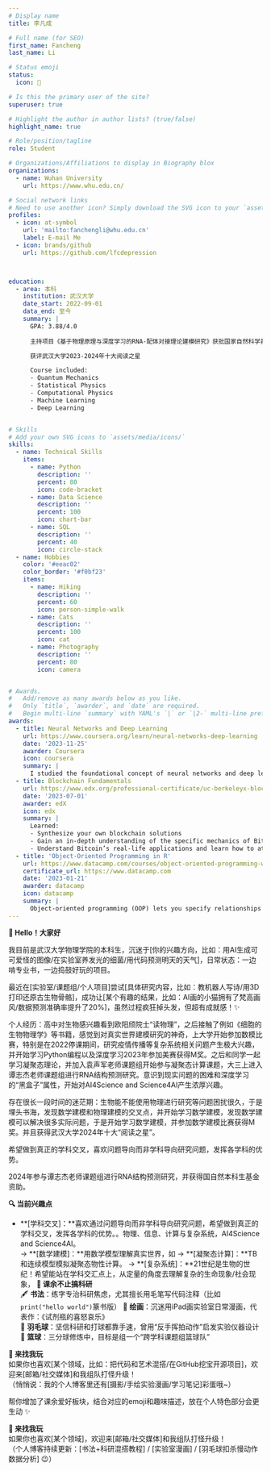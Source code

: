 ```yaml
---
# Display name
title: 李凡成

# Full name (for SEO)
first_name: Fancheng
last_name: Li

# Status emoji
status:
  icon: 🍵

# Is this the primary user of the site?
superuser: true

# Highlight the author in author lists? (true/false)
highlight_name: true

# Role/position/tagline
role: Student

# Organizations/Affiliations to display in Biography blox
organizations:
  - name: Wuhan University
    url: https://www.whu.edu.cn/

# Social network links
# Need to use another icon? Simply download the SVG icon to your `assets/media/icons/` folder.
profiles:
  - icon: at-symbol
    url: 'mailto:fanchengli@whu.edu.cn'
    label: E-mail Me
  - icon: brands/github
    url: https://github.com/lfcdepression



education:
  - area: 本科
    institution: 武汉大学
    date_start: 2022-09-01
    data_end: 至今
    summary: |
      GPA: 3.88/4.0
      
      主持项目《基于物理原理与深度学习的RNA-配体对接理论建模研究》获批国家自然科学基金青年学生基础研究项目（本科生）资助(Grant No. 124B1012)。

      获评武汉大学2023-2024年十大阅读之星

      Course included:
      - Quantum Mechanics
      - Statistical Physics
      - Computational Physics
      - Machine Learning
      - Deep Learning


# Skills
# Add your own SVG icons to `assets/media/icons/`
skills:
  - name: Technical Skills
    items:
      - name: Python
        description: ''
        percent: 80
        icon: code-bracket
      - name: Data Science
        description: ''
        percent: 100
        icon: chart-bar
      - name: SQL
        description: ''
        percent: 40
        icon: circle-stack
  - name: Hobbies
    color: '#eeac02'
    color_border: '#f0bf23'
    items:
      - name: Hiking
        description: ''
        percent: 60
        icon: person-simple-walk
      - name: Cats
        description: ''
        percent: 100
        icon: cat
      - name: Photography
        description: ''
        percent: 80
        icon: camera


# Awards.
#   Add/remove as many awards below as you like.
#   Only `title`, `awarder`, and `date` are required.
#   Begin multi-line `summary` with YAML's `|` or `|2-` multi-line prefix and indent 2 spaces below.
awards:
  - title: Neural Networks and Deep Learning
    url: https://www.coursera.org/learn/neural-networks-deep-learning
    date: '2023-11-25'
    awarder: Coursera
    icon: coursera
    summary: |
      I studied the foundational concept of neural networks and deep learning. By the end, I was familiar with the significant technological trends driving the rise of deep learning; build, train, and apply fully connected deep neural networks; implement efficient (vectorized) neural networks; identify key parameters in a neural network’s architecture; and apply deep learning to your own applications.
  - title: Blockchain Fundamentals
    url: https://www.edx.org/professional-certificate/uc-berkeleyx-blockchain-fundamentals
    date: '2023-07-01'
    awarder: edX
    icon: edx
    summary: |
      Learned:
      - Synthesize your own blockchain solutions
      - Gain an in-depth understanding of the specific mechanics of Bitcoin
      - Understand Bitcoin’s real-life applications and learn how to attack and destroy Bitcoin, Ethereum, smart contracts and Dapps, and alternatives to Bitcoin’s Proof-of-Work consensus algorithm
  - title: 'Object-Oriented Programming in R'
    url: https://www.datacamp.com/courses/object-oriented-programming-with-s3-and-r6-in-r
    certificate_url: https://www.datacamp.com
    date: '2023-01-21'
    awarder: datacamp
    icon: datacamp
    summary: |
      Object-oriented programming (OOP) lets you specify relationships between functions and the objects that they can act on, helping you manage complexity in your code. This is an intermediate level course, providing an introduction to OOP, using the S3 and R6 systems. S3 is a great day-to-day R programming tool that simplifies some of the functions that you write. R6 is especially useful for industry-specific analyses, working with web APIs, and building GUIs.
---
```



**🌱 Hello！大家好** 

我目前是武汉大学物理学院的本科生，沉迷于[你的兴趣方向，比如：用AI生成可可爱怪的图像/在实验室养发光的细菌/用代码预测明天的天气]，日常状态：一边啃专业书，一边捣鼓好玩的项目。

最近在[实验室/课题组/个人项目]尝试[具体研究内容，比如：教机器人写诗/用3D打印还原古生物骨骼]，成功让[某个有趣的结果，比如：AI画的小猫拥有了梵高画风/数据预测准确率提升了20%]，虽然过程疯狂掉头发，但超有成就感！✨  

个人经历：高中对生物感兴趣看到欧阳颀院士“读物理”，之后接触了例如《细胞的生物物理学》等书籍，感觉到对真实世界建模研究的神奇，上大学开始参加数模比赛，特别是在2022停课期间，研究疫情传播等复杂系统相关问题产生极大兴趣，并开始学习Python编程以及深度学习2023年参加美赛获得M奖。之后和同学一起学习凝聚态理论，并加入袁声军老师课题组开始参与凝聚态计算课题，大三上进入谭志杰老师课题组进行RNA结构预测研究。意识到现实问题的困难和深度学习的“黑盒子”属性，开始对AI4Science and Science4AI产生浓厚兴趣。

存在很长一段时间的迷茫期：生物能不能使用物理进行研究等问题困扰很久，于是埋头书海，发现数学建模和物理建模的交叉点，并开始学习数学建模，发现数学建模可以解决很多实际问题，于是开始学习数学建模，并参加数学建模比赛获得M奖。并且获得武汉大学2024年十大“阅读之星”。

希望做到真正的学科交叉，喜欢问题导向而非学科导向研究问题，发挥各学科的优势。

2024年参与谭志杰老师课题组进行RNA结构预测研究，并获得国自然本科生基金资助。

**🔍 当前兴趣点**  
- **[学科交叉]：**喜欢通过问题导向而非学科导向研究问题，希望做到真正的学科交叉，发挥各学科的优势。。物理、信息、计算与复杂系统，AI4Science and Science4AI。  
→ **[数学建模]：**用数学模型理解真实世界，如
→ **[凝聚态计算]：**TB和连续模型模拟凝聚态物性计算。
→ **[复杂系统]：**21世纪是生物的世纪！希望能站在学科交汇点上，从定量的角度去理解复杂的生命现象/社会现象，
**🌟 课余不止搞科研**  
🖋️ **书法**：练字专治科研焦虑，尤其擅长用毛笔写代码注释（比如`print("hello world")`篆书版）
🎨 **绘画**：沉迷用iPad画实验室日常漫画，代表作：《试剂瓶的喜怒哀乐》  
🏸 **羽毛球**：坚信科研和打球都靠手速，曾用“反手挥拍动作”启发实验仪器设计  
🏀 **篮球**：三分球修炼中，目标是组一个“跨学科课题组篮球队”  

**📮 来找我玩**  
如果你也喜欢[某个领域，比如：把代码和艺术混搭/在GitHub挖宝开源项目]，欢迎来[邮箱/社交媒体]和我组队打怪升级！  
（悄悄说：我的个人博客里还有[摄影/手绘实验漫画/学习笔记]彩蛋哦~）  

帮你增加了课余爱好板块，结合对应的emoji和趣味描述，放在个人特色部分会更生动 ✨  


**📮 来找我玩**  
如果你也喜欢[某个领域]，欢迎来[邮箱/社交媒体]和我组队打怪升级！  
（个人博客持续更新：[书法+科研混搭教程] / [实验室漫画] / [羽毛球扣杀慢动作数据分析] 😉）  

